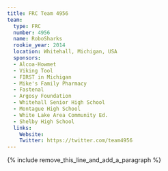 ```yaml
---
title: FRC Team 4956
team:
  type: FRC
  number: 4956
  name: RoboSharks
  rookie_year: 2014
  location: Whitehall, Michigan, USA
  sponsors:
  - Alcoa-Howmet
  - Viking Tool
  - FIRST in Michigan
  - Mike's Family Pharmacy
  - Fastenal
  - Argosy Foundation
  - Whitehall Senior High School
  - Montague High School
  - White Lake Area Community Ed.
  - Shelby High School
  links:
    Website: 
    Twitter: https://twitter.com/team4956
---
```


{% include remove_this_line_and_add_a_paragraph %}